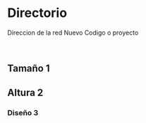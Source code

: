 # Directorio
Direccion de la red
Nuevo Codigo o proyecto
<HEAD><!-- HTML shimon Respond.js IE8 support of HTML5 elements an media quieries --><!-- WARNING: Respond.js doesn't work if you view the page via file:// --><!-- XYZ --></HEAD>
<BODY id=p"page-top" class="index"> <!-- Navigation --> <nav class="navbar navbar-default navbar-fixed-top">

<h1>Tamaño 1 </h1> <h2>Altura 2 </h2><h3> Diseño 3 </h3></BODY>
